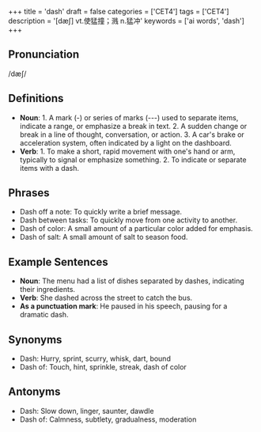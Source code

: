 +++
title = 'dash'
draft = false
categories = ['CET4']
tags = ['CET4']
description = '[dæ∫] vt.使猛撞；溅 n.猛冲'
keywords = ['ai words', 'dash']
+++

## Pronunciation
/dæʃ/

## Definitions
- **Noun**: 1. A mark (-) or series of marks (---) used to separate items, indicate a range, or emphasize a break in text. 2. A sudden change or break in a line of thought, conversation, or action. 3. A car's brake or acceleration system, often indicated by a light on the dashboard.
- **Verb**: 1. To make a short, rapid movement with one's hand or arm, typically to signal or emphasize something. 2. To indicate or separate items with a dash.

## Phrases
- Dash off a note: To quickly write a brief message.
- Dash between tasks: To quickly move from one activity to another.
- Dash of color: A small amount of a particular color added for emphasis.
- Dash of salt: A small amount of salt to season food.

## Example Sentences
- **Noun**: The menu had a list of dishes separated by dashes, indicating their ingredients.
- **Verb**: She dashed across the street to catch the bus.
- **As a punctuation mark**: He paused in his speech, pausing for a dramatic dash.

## Synonyms
- Dash: Hurry, sprint, scurry, whisk, dart, bound
- Dash of: Touch, hint, sprinkle, streak, dash of color

## Antonyms
- Dash: Slow down, linger, saunter, dawdle
- Dash of: Calmness, subtlety, gradualness, moderation
